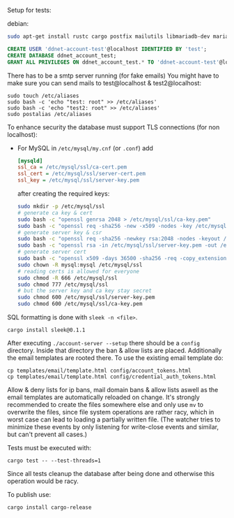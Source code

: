 Setup for tests:

debian:
```bash
sudo apt-get install rustc cargo postfix mailutils libmariadb-dev mariadb-server
```

```sql
CREATE USER 'ddnet-account-test'@localhost IDENTIFIED BY 'test';
CREATE DATABASE ddnet_account_test;
GRANT ALL PRIVILEGES ON ddnet_account_test.* TO 'ddnet-account-test'@localhost;
```

There has to be a smtp server running (for fake emails)
You might have to make sure you can send mails to test@localhost & test2@localhost:
```
sudo touch /etc/aliases
sudo bash -c 'echo "test: root" >> /etc/aliases'
sudo bash -c 'echo "test2: root" >> /etc/aliases'
sudo postalias /etc/aliases
```

To enhance security the database must support TLS connections (for non localhost):
- For MySQL in `/etc/mysql/my.cnf` (or `.conf`) add 
    ```cfg
    [mysqld]
    ssl_ca = /etc/mysql/ssl/ca-cert.pem
    ssl_cert = /etc/mysql/ssl/server-cert.pem
    ssl_key = /etc/mysql/ssl/server-key.pem
    ```

    after creating the required keys:
    ```bash
    sudo mkdir -p /etc/mysql/ssl
    # generate ca key & cert
    sudo bash -c "openssl genrsa 2048 > /etc/mysql/ssl/ca-key.pem"
    sudo bash -c "openssl req -sha256 -new -x509 -nodes -key /etc/mysql/ssl/ca-key.pem -subj \"/CN=localhost\" -days 36500 > /etc/mysql/ssl/ca-cert.pem"
    # generate server key & csr
    sudo bash -c "openssl req -sha256 -newkey rsa:2048 -nodes -keyout /etc/mysql/ssl/server-key.pem -subj \"/CN=localhost\" -addext \"subjectAltName = DNS:localhost,DNS:localhost\" -addext \"basicConstraints = CA:FALSE\" -addext \"keyUsage = digitalSignature, keyEncipherment\" -addext \"extendedKeyUsage = serverAuth, clientAuth\" > /etc/mysql/ssl/server-req.pem"
    sudo bash -c "openssl rsa -in /etc/mysql/ssl/server-key.pem -out /etc/mysql/ssl/server-key.pem"
    # generate server cert
    sudo bash -c "openssl x509 -days 36500 -sha256 -req -copy_extensions=copyall -in /etc/mysql/ssl/server-req.pem  -CA /etc/mysql/ssl/ca-cert.pem -CAkey /etc/mysql/ssl/ca-key.pem -set_serial 01 > /etc/mysql/ssl/server-cert.pem"
    sudo chown -R mysql:mysql /etc/mysql/ssl
    # reading certs is allowed for everyone
    sudo chmod -R 666 /etc/mysql/ssl
    sudo chmod 777 /etc/mysql/ssl
    # but the server key and ca key stay secret
    sudo chmod 600 /etc/mysql/ssl/server-key.pem
    sudo chmod 600 /etc/mysql/ssl/ca-key.pem
    ```

SQL formatting is done with `sleek -n <file>`.
```
cargo install sleek@0.1.1
```

After executing `./account-server --setup` there should be a `config` directory.
Inside that directory the ban & allow lists are placed. Additionally the email templates
are rooted there.
To use the existing email template do:
```
cp templates/email/template.html config/account_tokens.html
cp templates/email/template.html config/credential_auth_tokens.html
```

Allow & deny lists for ip bans, mail domain bans & allow lists aswell as the email templates are automatically reloaded on change.
It's strongly recommended to create the files somewhere else and only use `mv` to overwrite the files, since
file system operations are rather racy, which in worst case can lead to loading a partially written file.
(The watcher tries to minimize these events by only listening for write-close events and similar, but can't prevent
all cases.)


Tests must be executed with:
```
cargo test -- --test-threads=1
```

Since all tests cleanup the database after being done and otherwise this operation would be racy.

To publish use:
```
cargo install cargo-release
```
